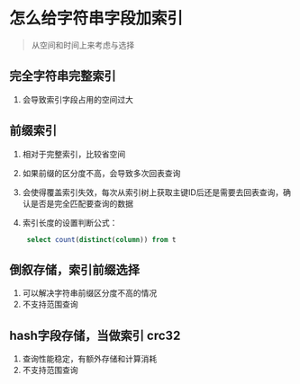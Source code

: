 # 怎么给字符串字段加索引

> 从空间和时间上来考虑与选择


## 完全字符串完整索引

1. 会导致索引字段占用的空间过大


## 前缀索引

1. 相对于完整索引，比较省空间
2. 如果前缀的区分度不高，会导致多次回表查询
3. 会使得覆盖索引失效，每次从索引树上获取主键ID后还是需要去回表查询，确认是否是完全匹配要查询的数据
4. 索引长度的设置判断公式：
   
   ``` sql
    select count(distinct(column)) from t
   ```

## 倒叙存储，索引前缀选择

1. 可以解决字符串前缀区分度不高的情况
2. 不支持范围查询

## hash字段存储，当做索引 crc32

1. 查询性能稳定，有额外存储和计算消耗
2. 不支持范围查询
